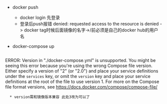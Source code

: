 * docker push
    * docker login 先登录
    * 登录后push报错 denied: requested access to the resource is denied -> docker tag时候后面镜像的名字->/前必须是自己的docker hub的用户名

* docker-compose up
    ```
ERROR: Version in "./docker-compose.yml" is unsupported. You might be seeing this error because you're using the wrong Compose file version. Either specify a version of "2" (or "2.0") and place your service definitions under the `services` key, or omit the `version` key and place your service definitions at the root of the file to use version 1.
For more on the Compose file format versions, see https://docs.docker.com/compose/compose-file/
```
  * version需和镜像版本兼容 此处3改为可以了
  
  